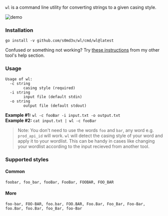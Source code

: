 `wl` is a command line utility for converting strings to a given casing style.

![demo](https://i.ibb.co/MfywFxQ/Screenshot-2021-03-13-20-40-06.png)

### Installation
```
go install -v github.com/s0md3v/wl/cmd/wl@latest
```

Confused or something not working? Try [these instructions](https://github.com/s0md3v/Smap/wiki/FAQ#how-do-i-install-smap) from my other tool's help section.

### Usage
```
Usage of wl:
  -c string
        casing style (required)
  -i string
        input file (default stdin)
  -o string
        output file (default stdout)
```

**Example #1:** `wl -c fooBar -i input.txt -o output.txt`\
**Example #2:** `cat input.txt | wl -c fooBar`

> Note: You don't need to use the words `foo` and `bar`, any word e.g. `prod_api_id` will work. `wl` will detect the casing style of your word and apply it to your wordlist. This can be handy in cases like changing your wordlist according to the input recieved from another tool.

### Supported styles

#### Common
`foobar, foo_bar, fooBar, FooBar, FOOBAR, FOO_BAR`

#### More
`foo-bar, FOO-BAR, foo.bar, FOO.BAR, Foo.Bar, Foo_Bar, Foo-Bar, foo.Bar, foo.Bar, foo_Bar, foo-Bar`
